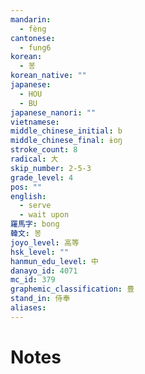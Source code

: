 ```yaml
---
mandarin:
  - fèng
cantonese:
  - fung6
korean:
  - 봉
korean_native: ""
japanese:
  - HOU
  - BU
japanese_nanori: ""
vietnamese:
middle_chinese_initial: b
middle_chinese_final: ɨoŋ
stroke_count: 8
radical: 大
skip_number: 2-5-3
grade_level: 4
pos: ""
english:
  - serve
  - wait upon
羅馬字: bong
韓文: 봉
joyo_level: 高等
hsk_level: ""
hanmun_edu_level: 中
danayo_id: 4071
mc_id: 379
graphemic_classification: 豊
stand_in: 侍奉
aliases:
---
```


# Notes
